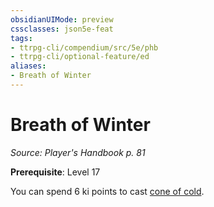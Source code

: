 ```yaml
---
obsidianUIMode: preview
cssclasses: json5e-feat
tags:
- ttrpg-cli/compendium/src/5e/phb
- ttrpg-cli/optional-feature/ed
aliases:
- Breath of Winter
---
```

# Breath of Winter
*Source: Player's Handbook p. 81*  

**Prerequisite**: Level 17

You can spend 6 ki points to cast [cone of cold](/3-Mechanics/CLI/spells/cone-of-cold-xphb.md).
